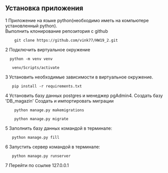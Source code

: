  ##   Установка приложения
1 Приложение на языке python(необходимо иметь на компьютере установленный python).  
Выполнить клонирование репозитория с github 
```shell
    git clone https://github.com/vink77/HW19_2.git
```
2 Подключить виртуальное окружение
```shell
  python -m venv venv
  ```
```shell
   venv/Scripts/activate
```
3 Установить необходимые зависимости в виртуальное окружение.  
```shell
   pip install -r requirements.txt
```
4 Установить базу данных postgres и менеджер pgAdmin4. 
    Создать базу 'DB_magazin'
    Создать и импортировать миграции
```shell
    python manage.py makemigrations
  ```
```shell
    python manage.py migrate 
```

5 Заполнить базу данных командой в терминале:
```shell
   python manage.py fill
```
6 Запустить сервер командой в терминале:

```shell
   python manage.py runserver
```
7 Перейти по ссылке 127.0.0.1
